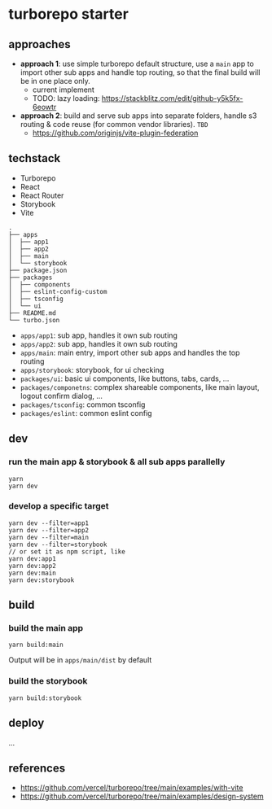 # turborepo starter

## approaches

- **approach 1**: use simple turborepo default structure, use a `main` app to import other sub apps and handle top routing, so that the final build will be in one place only.
  - current implement
  - TODO: lazy loading: https://stackblitz.com/edit/github-y5k5fx-6eowtr
- **approach 2**: build and serve sub apps into separate folders, handle s3 routing & code reuse (for common vendor libraries). `TBD`
  - https://github.com/originjs/vite-plugin-federation


## techstack

- Turborepo
- React
- React Router
- Storybook
- Vite

```
.
├── apps
│  ├── app1
│  ├── app2
│  ├── main
│  └── storybook
├── package.json
├── packages
│  ├── components
│  ├── eslint-config-custom
│  ├── tsconfig
│  └── ui
├── README.md
└── turbo.json
```

- `apps/app1`: sub app, handles it own sub routing
- `apps/app2`: sub app, handles it own sub routing
- `apps/main`: main entry, import other sub apps and handles the top routing
- `apps/storybook`: storybook, for ui checking
- `packages/ui`: basic ui components, like buttons, tabs, cards, ...
- `packages/componetns`: complex shareable components, like main layout, logout confirm dialog, ...
- `packages/tsconfig`: common tsconfig
- `packages/eslint`: common eslint config


## dev

### run the main app & storybook & all sub apps parallelly

```
yarn
yarn dev
```

### develop a specific target

```
yarn dev --filter=app1
yarn dev --filter=app2
yarn dev --filter=main
yarn dev --filter=storybook
// or set it as npm script, like
yarn dev:app1
yarn dev:app2
yarn dev:main
yarn dev:storybook
```

## build

### build the main app

```
yarn build:main
```

Output will be in `apps/main/dist` by default

### build the storybook

```
yarn build:storybook
```

## deploy

...


## references

- https://github.com/vercel/turborepo/tree/main/examples/with-vite
- https://github.com/vercel/turborepo/tree/main/examples/design-system
